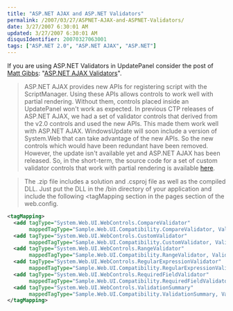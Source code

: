 ```yaml
---
title: "ASP.NET AJAX and ASP.NET Validators"
permalink: /2007/03/27/ASPNET-AJAX-and-ASPNET-Validators/
date: 3/27/2007 6:30:01 AM
updated: 3/27/2007 6:30:01 AM
disqusIdentifier: 20070327063001
tags: ["ASP.NET 2.0", "ASP.NET AJAX", "ASP.NET"]
---
```

If you are using ASP.NET Validators in UpdatePanel consider the post of [Matt Gibbs](http://blogs.msdn.com/mattgi/): "[ASP.NET AJAX Validators](http://blogs.msdn.com/mattgi/archive/2007/01/23/asp-net-ajax-validators.aspx)".

> ASP.NET AJAX provides new APIs for registering script with the ScriptManager. Using these APIs allows controls to work well with partial rendering. Without them, controls placed inside an UpdatePanel won't work as expected. In previous CTP releases of ASP.NET AJAX, we had a set of validator controls that derived from the v2.0 controls and used the new APIs. This made them work well with ASP.NET AJAX. WindowsUpdate will soon include a version of System.Web that can take advantage of the new APIs. So the new controls which would have been redundant have been removed. However, the update isn't available yet and ASP.NET AJAX has been released. So, in the short-term, the source code for a set of custom validator controls that work with partial rendering is available [here](http://blogs.msdn.com/mattgi/attachment/1516974.ashx).
<!-- more -->
> 
> The .zip file includes a solution and .csproj file as well as the compiled DLL. Just put the DLL in the /bin directory of your application and include the following <tagMapping section in the pages section of the web.config.
 
```xml
<tagMapping>
  <add tagType="System.Web.UI.WebControls.CompareValidator"
       mappedTagType="Sample.Web.UI.Compatibility.CompareValidator, Validators, Version=1.0.0.0"/>
  <add tagType="System.Web.UI.WebControls.CustomValidator"
       mappedTagType="Sample.Web.UI.Compatibility.CustomValidator, Validators, Version=1.0.0.0"/>
  <add tagType="System.Web.UI.WebControls.RangeValidator"
       mappedTagType="Sample.Web.UI.Compatibility.RangeValidator, Validators, Version=1.0.0.0"/>
  <add tagType="System.Web.UI.WebControls.RegularExpressionValidator"
       mappedTagType="Sample.Web.UI.Compatibility.RegularExpressionValidator, Validators, Version=1.0.0.0"/>
  <add tagType="System.Web.UI.WebControls.RequiredFieldValidator"
       mappedTagType="Sample.Web.UI.Compatibility.RequiredFieldValidator, Validators, Version=1.0.0.0"/>
  <add tagType="System.Web.UI.WebControls.ValidationSummary"
       mappedTagType="Sample.Web.UI.Compatibility.ValidationSummary, Validators, Version=1.0.0.0"/>
</tagMapping>
```
